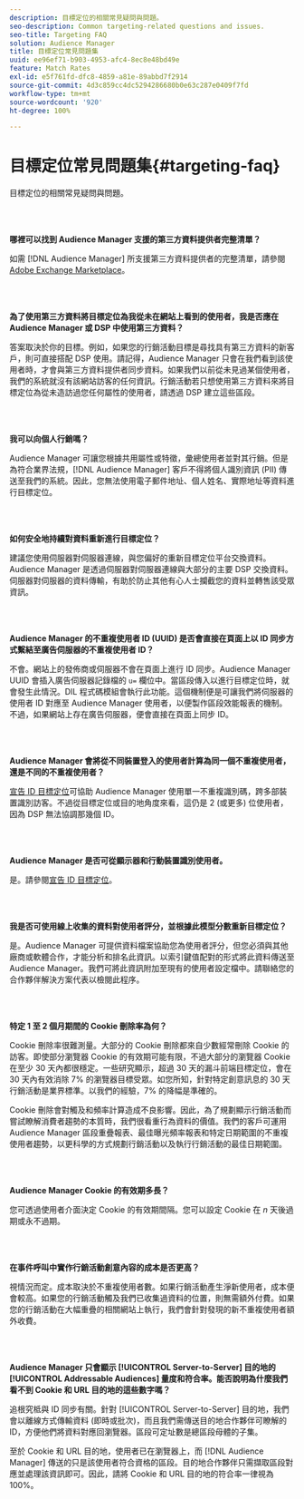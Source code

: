 ```yaml
---
description: 目標定位的相關常見疑問與問題。
seo-description: Common targeting-related questions and issues.
seo-title: Targeting FAQ
solution: Audience Manager
title: 目標定位常見問題集
uuid: ee96ef71-b903-4953-afc4-8ec8e48bd49e
feature: Match Rates
exl-id: e5f761fd-dfc8-4859-a81e-89abbd7f2914
source-git-commit: 4d3c859cc4dc5294286680b0e63c287e0409f7fd
workflow-type: tm+mt
source-wordcount: '920'
ht-degree: 100%

---
```


# 目標定位常見問題集{#targeting-faq}

目標定位的相關常見疑問與問題。

<br> 

<!-- 

faq_targeting.xml

 -->

**哪裡可以找到 Audience Manager 支援的第三方資料提供者完整清單？**

如需 [!DNL Audience Manager] 所支援第三方資料提供者的完整清單，請參閱 [Adobe Exchange Marketplace](https://exchange.adobe.com/experiencecloud.html)。

<br> 

**為了使用第三方資料將目標定位為我從未在網站上看到的使用者，我是否應在 Audience Manager 或 DSP 中使用第三方資料？**

答案取決於你的目標。例如，如果您的行銷活動目標是尋找具有第三方資料的新客戶，則可直接搭配 DSP 使用。請記得，Audience Manager 只會在我們看到該使用者時，才會與第三方資料提供者同步資料。如果我們以前從未見過某個使用者，我們的系統就沒有該網站訪客的任何資訊。行銷活動若只想使用第三方資料來將目標定位為從未造訪過您任何屬性的使用者，請透過 DSP 建立這些區段。

<br> 

**我可以向個人行銷嗎？**

Audience Manager 可讓您根據共用屬性或特徵，彙總使用者並對其行銷。但是為符合業界法規，[!DNL Audience Manager] 客戶不得將個人識別資訊 (PII) 傳送至我們的系統。因此，您無法使用電子郵件地址、個人姓名、實際地址等資料進行目標定位。

<br> 

**如何安全地持續對資料重新進行目標定位？**

建議您使用伺服器對伺服器連線，與您偏好的重新目標定位平台交換資料。Audience Manager 是透過伺服器對伺服器連線與大部分的主要 DSP 交換資料。伺服器對伺服器的資料傳輸，有助於防止其他有心人士攔截您的資料並轉售該受眾資訊。

<br> 

**Audience Manager 的不重複使用者 ID (UUID) 是否會直接在頁面上以 ID 同步方式繫結至廣告伺服器的不重複使用者 ID？**

不會。網站上的發佈商或伺服器不會在頁面上進行 ID 同步。Audience Manager UUID 會插入廣告伺服器記錄檔的 `u=` 欄位中。當區段傳入以進行目標定位時，就會發生此情況。DIL 程式碼模組會執行此功能。這個機制便是可讓我們將伺服器的使用者 ID 對應至 Audience Manager 使用者，以便製作區段效能報表的機制。不過，如果網站上存在廣告伺服器，便會直接在頁面上同步 ID。

<br> 

**Audience Manager 會將從不同裝置登入的使用者計算為同一個不重複使用者，還是不同的不重複使用者？**

[宣告 ID 目標定位](../features/declared-ids.md#declared-id-targeting)可協助 Audience Manager 使用單一不重複識別碼，跨多部裝置識別訪客。不過從目標定位或目的地角度來看，這仍是 2 (或更多) 位使用者，因為 DSP 無法協調那幾個 ID。

<br> 

**Audience Manager 是否可從顯示器和行動裝置識別使用者。**

是。請參閱[宣告 ID 目標定位](../features/declared-ids.md#declared-id-targeting)。

<br> 

**我是否可使用線上收集的資料對使用者評分，並根據此模型分數重新目標定位？**

是。Audience Manager 可提供資料檔案協助您為使用者評分，但您必須與其他廠商或軟體合作，才能分析和排名此資訊。以索引鍵值配對的形式將此資料傳送至 Audience Manager。我們可將此資訊附加至現有的使用者設定檔中。請聯絡您的合作夥伴解決方案代表以檢閱此程序。

<br> 

**特定 1 至 2 個月期間的 Cookie 刪除率為何？**

Cookie 刪除率很難測量。大部分的 Cookie 刪除都來自少數經常刪除 Cookie 的訪客。即使部分瀏覽器 Cookie 的有效期可能有限，不過大部分的瀏覽器 Cookie 在至少 30 天內都很穩定。一些研究顯示，超過 30 天的漏斗前端目標定位，會在 30 天內有效消除 7% 的瀏覽器目標受眾。如您所知，針對特定創意訊息的 30 天行銷活動是業界標準。以我們的經驗，7% 的降幅是準確的。

Cookie 刪除會對觸及和頻率計算造成不良影響。因此，為了規劃顯示行銷活動而嘗試瞭解消費者趨勢的本質時，我們很看重行為資料的價值。我們的客戶可運用 Audience Manager 區段重疊報表、最佳曝光頻率報表和特定日期範圍的不重複使用者趨勢，以更科學的方式規劃行銷活動以及執行行銷活動的最佳日期範圍。

<br> 

**Audience Manager Cookie 的有效期多長？**

您可透過使用者介面決定 Cookie 的有效期間隔。您可以設定 Cookie 在 *n* 天後過期或永不過期。

<br> 

**在事件呼叫中實作行銷活動創意內容的成本是否更高？**

視情況而定。成本取決於不重複使用者數。如果行銷活動產生淨新使用者，成本便會較高。如果您的行銷活動觸及我們已收集過資料的位置，則無需額外付費。如果您的行銷活動在大幅重疊的相關網站上執行，我們會針對發現的新不重複使用者額外收費。

<br> 

**Audience Manager 只會顯示 [!UICONTROL Server-to-Server] 目的地的 [!UICONTROL Addressable Audiences] 量度和符合率。能否說明為什麼我們看不到 Cookie 和 URL 目的地的這些數字嗎？**

追根究柢與 ID 同步有關。針對 [!UICONTROL Server-to-Server] 目的地，我們會以離線方式傳輸資料 (即時或批次)，而且我們需傳送目的地合作夥伴可瞭解的 ID，方便他們將資料對應回瀏覽器。區段可定址數是總區段母體的子集。

至於 Cookie 和 URL 目的地，使用者已在瀏覽器上，而 [!DNL Audience Manager] 傳送的只是該使用者符合資格的區段。目的地合作夥伴只需擷取區段對應並處理該資訊即可。因此，請將 Cookie 和 URL 目的地的符合率一律視為 100%。
